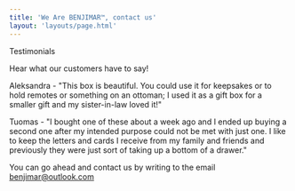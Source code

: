 ```yaml
---
title: 'We Are BENJIMAR™, contact us'
layout: 'layouts/page.html'
---
```


Testimonials

Hear what our customers have to say!

Aleksandra - "This box is beautiful. You could use it for keepsakes or to hold remotes or something on an
ottoman; I used it as a gift box for a smaller gift and my sister-in-law loved it!"

Tuomas - "I bought one of these about a week ago and I ended up buying a second one after my intended
purpose could not be met with just one. I like to keep the letters and cards I receive from my
family and friends and previously they were just sort of taking up a bottom of a drawer."


You can go ahead and contact us by writing to the email benjimar@outlook.com